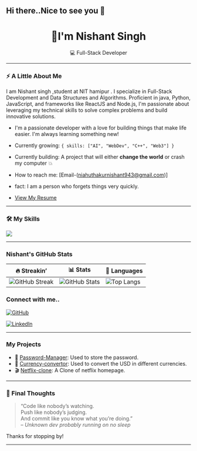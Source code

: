 ## Hi there..Nice to see you 👋

<h1 align="center"> 👋I'm Nishant Singh </h1>
<p align="center">
  💻 Full-Stack Developer 
</p>

---

### ⚡ A Little About Me 
I am Nishant singh ,student at NIT hamipur . I specialize in Full-Stack Development and Data Structures and Algorithms. Proficient in java, Python, JavaScript, and frameworks like ReactJS and Node.js, I'm passionate about leveraging my technical skills to solve complex problems and build innovative solutions.
- I'm a passionate developer with a love for building things that make life easier. I'm always learning something new!

-  Currently growing: `{ skills: ["AI", "WebDev", "C++", "Web3"] }`
- Currently building: A project that will either **change the world** or crash my computer 💥
- How to reach me: [Email-(niahuthakurnishant943@gmail.com)]
- fact: I am a person who forgets things very quickly.
- [View My Resume](https://yourdomain.com/your-resume.pdf)

---

### 🛠️ My Skills

<div>
  <img src="https://skillicons.dev/icons?i=js,react,html,css,tailwind,nodejs,python,java,git,sqlite,mongodb&perline=8" />
</div>

---

### Nishant's GitHub Stats

| 🔥 Streakin’ | 📊 Stats | 🧠 Languages |
|--------------|-----------|-------------|
| ![GitHub Streak](https://streak-stats.demolab.com?user=Nixantsingh943&theme=tokyonight&hide_border=true) | ![GitHub Stats](https://github-readme-stats.vercel.app/api?username=Nixantsingh943&show_icons=true&theme=radical) | ![Top Langs](https://github-readme-stats.vercel.app/api/top-langs/?username=Nixantsingh943&layout=compact&theme=radical) |


### Connect with me..

[![GitHub](https://img.shields.io/badge/GitHub-Profile-181717?style=for-the-badge&logo=github)](https://github.com/Nixantsingh943)

[![LinkedIn](https://img.shields.io/badge/LinkedIn-Connect-blue?style=for-the-badge&logo=linkedin)](https://www.linkedin.com/in/nishant-singh-586315325/)

---

###  My Projects

- 🔐 [Password-Manager](https://github.com/Nixantsingh943/passPySafe): Used to store the password.
- 💱 [Currency-convertor](https://github.com/Nixantsingh943/simple_Currency-convertor): Used to convert the USD in different currencies.
- 🎬 [Netflix-clone](https://github.com/Nixantsingh943/Netflix_clone): A Clone of netflix homepage.

---


### 🧃 Final Thoughts

> “Code like nobody’s watching.  
> Push like nobody’s judging.  
> And commit like you know what you’re doing.”  
> – *Unknown dev probably running on no sleep*

Thanks for stopping by!

---




